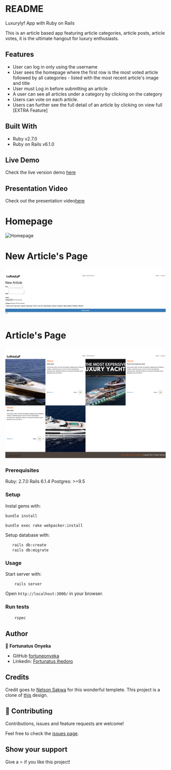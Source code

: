 # README
Luxurylyf App with Ruby on Rails

This is an article based app featuring article categories, article posts, article votes, it is the ultimate hangout for luxury enthusiasts.

## Features

- User can log in only using the username
- User sees the homepage where the first row is the most voted article followed by all categories - listed with the most recent article's image and title
- User must Log in before submitting an article
- A user can see all articles under a category by clicking on the category
- Users can vote on each article.
- Users can further see the full detail of an article by clicking on view full [EXTRA Feature]

## Built With

- Ruby v2.7.0
- Ruby on Rails v6.1.0

## Live Demo

Check the live version demo [here](https://infinite-mesa-28355.herokuapp.com/)

## Presentation Video
Check out the presentation video[here](https://www.loom.com/share/4caa0c82a54741e0b6e5d8d9a323e741)

# Homepage
![Homepage](docs/LifestyleArticle-homepage.png)

# New Article's Page
![New article](docs/NewArticlePage.png)

# Article's Page
![Articles](docs/LifestyleArticlePage.png)

### Prerequisites

Ruby: 2.7.0
Rails 6.1.4
Postgres: >=9.5

### Setup

Instal gems with:

```
bundle install
```

```
bundle exec rake webpacker:install
```

Setup database with:

```
   rails db:create
   rails db:migrate
```

### Usage

Start server with:

```
    rails server
```

Open `http://localhost:3000/` in your browser.

### Run tests

```
    rspec
```

## Author

👤 **Fortunatus Onyeka**

- GitHub [fortuneonyeka](https://github.com/fortuneonyeka)
- Linkedin: [Fortunatus Ihedoro](https://www.linkedin.com/in/fortunatus-ihedoro/)


## Credits

Credit goes to [Nelson Sakwa](https://www.behance.net/sakwadesignstudio) for this wonderful templete. This project is a clone of  [this](https://www.behance.net/gallery/14554909/liFEsTlye-Mobile-version) design.


## 🤝 Contributing

Contributions, issues and feature requests are welcome!

Feel free to check the [issues page](issues/).

## Show your support

Give a ⭐️ if you like this project!
